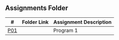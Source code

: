 ##  Assignments Folder

|   #   | Folder Link | Assignment Description |
| :---: | ----------- | ---------------------- |
|  <a href="https://github.com/savannadodson/3013-Algorithms-Dodson/blob/main/Assignments/Assignments/P01">P01</a>  |             | Program 1              |
